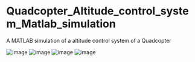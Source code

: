 # Quadcopter_Altitude_control_system_Matlab_simulation
A MATLAB simulation of a altitude control system of a Quadcopter

![image](https://github.com/Madushan996/Quadcopter_Altitude_control_system_Matlab_simulation/assets/92347012/f8884bea-f7de-4a3f-ab0f-caa8c4a7009a)
![image](https://github.com/Madushan996/Quadcopter_Altitude_control_system_Matlab_simulation/assets/92347012/7a653e3e-1132-419a-9555-e72b79f0e70b)
![image](https://github.com/Madushan996/Quadcopter_Altitude_control_system_Matlab_simulation/assets/92347012/e6d9a324-d87b-4488-819a-6ad3acda9e23)
![image](https://github.com/Madushan996/Quadcopter_Altitude_control_system_Matlab_simulation/assets/92347012/24d8863b-d285-4b8a-aa70-3e84cb8c0d65)
